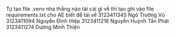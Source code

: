 Tự tạo file .venv nha thằng nào tải cái gì về thì tạo ghi vào file requirements.txt cho AE biết để tải về
3123411345		Ngô Trường Vũ
3123411094		Nguyễn Đình Hiệp
3123411218		Nguyễn Huỳnh Tấn Phát
3123411274		Dương Minh Thiện